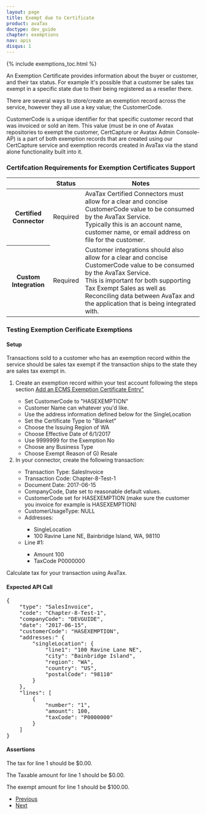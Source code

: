 ```yaml
---
layout: page
title: Exempt due to Certificate
product: avaTax
doctype: dev_guide
chapter: exemptions
nav: apis
disqus: 1
---
```


{% include exemptions_toc.html %}

An Exemption Certificate provides information about the buyer or customer, and their tax status. For example it's possible that a customer be sales tax exempt in a specific state due to their being registered as a reseller there.


There are several ways to store/create an exemption record across the service, however they all use a key value; the CustomerCode.


CustomerCode is a unique identifier for that specific customer record that was invoiced or sold an item. This value (must be in one of Avatax repositories to exempt the customer,  CertCapture or Avatax Admin Console- AP) is a part of both exemption records that are created using our CertCapture service and exemption records created in AvaTax via the stand alone functionality built into it.

<h3 id="exemptions-7">Certifcation Requirements for Exemption Certificates Support</h3>

<div class="mobile-table">
    <table class="styled-table">
        <thead>
            <tr>
                <th></th>
                <th>Status</th>
                <th>Notes</th>
            </tr>
        </thead>
        <tbody>
            <tr>
                <th>Certified Connector</th>
                <td>Required</td>
                <td>AvaTax Certified Connectors must allow for a clear and concise CustomerCode value to be consumed by the AvaTax Service. <br />Typically this is an account name, customer name, or email address on file for the customer.</td>     
            </tr>
            <tr>
                <th>Custom Integration</th>
                <td>Required</td>
                <td>Customer integrations should also allow for a clear and concise CustomerCode value to be consumed by the AvaTax Service. <br /> This is important for both supporting Tax Exempt Sales as well as Reconciling data between AvaTax and the application that is being integrated with.</td>
            </tr>
        </tbody>
    </table>
</div>

<div class="dev-guide-test">
<h3 id="exemptions-8">Testing Exemption Cerificate Exemptions</h3>
<h4>Setup</h4>

Transactions sold to a customer who has an exemption record within the service should be sales tax exempt if the transaction ships to the state they are sales tax exempt in.
  <ol>
    <li>Create an exemption record within your test account following the steps section <a href="https://help.avalara.com/000_Avalara_AvaTax/Exempt_Customers_from_Sales_Tax/Add_or_Import_ECMS_Exemption_Certificate_Entries">Add an ECMS Exemption Certificate Entry"</a></li>
    <ul class="dev-guide-list">
        <li>Set CustomerCode to "HASEXEMPTION"</li>
        <li>Customer Name can whatever you'd like.</li>
        <li>Use the address information defined below for the SingleLocation</li>
        <li>Set the Certificate Type to "Blanket"</li>
        <li>Choose the Issuing Region of WA</li>
        <li>Choose Effective Date of 6/1/2017</li>
        <li>Use 9999999 for the Exemption No</li>
        <li>Choose any Business Type</li>
        <li>Choose Exempt Reason of G) Resale</li>
    </ul>
    <li>In your connector, create the following transaction:</li>
    <ul class="dev-guide-list">
        <li>Transaction Type: SalesInvoice</li>
        <li>Transaction Code: Chapter-8-Test-1</li>
        <li>Document Date: 2017-06-15</li>
        <li>CompanyCode, Date set to reasonable default values.</li>
        <li>CustomerCode set for HASEXEMPTION (make sure the customer you invoice for example is HASEXEMPTION)</li>
        <li>CustomerUsageType: NULL</li>
        <li>Addresses:</li>
        <ul class="dev-guide-list">
            <li>SingleLocation</li>
            <li>100 Ravine Lane NE, Bainbridge Island, WA, 98110</li>
        </ul>
        <li>Line #1:</li>
        <ul class="dev-guide-list">
            <li>Amount 100</li>
            <li>TaxCode P0000000</li>
        </ul>    
    </ul>
</ol>
Calculate tax for your transaction using AvaTax.

<h4>Expected API Call</h4>

<pre>
{
    "type": "SalesInvoice",
    "code": "Chapter-8-Test-1",
    "companyCode": "DEVGUIDE",
    "date": "2017-06-15",
    "customerCode": "HASEXEMPTION",
    "addresses:" {
        "singleLocation": {
            "line1": "100 Ravine Lane NE",
            "city": "Bainbridge Island",
            "region": "WA",
            "country": "US", 
            "postalCode": "98110"
        }
    },
    "lines": [
        {
            "number": "1",
            "amount": 100,
            "taxCode": "P0000000"
        }
    ]
}
</pre>

<h4>Assertions</h4>


The tax for line 1 should be $0.00.


The Taxable amount for line 1 should be $0.00.


The exempt amount for line 1 should be $100.00.

</div>

<ul class="pager">
  <li class="previous"><a href="/avatax/dev-guide/exemptions1/exempt-due-to-certificate/">Previous</a></li>
  <li class="next"><a href="/avatax/dev-guide/exemptions1/exempt-due-to-entity-use-code/">Next</a></li>
</ul>
